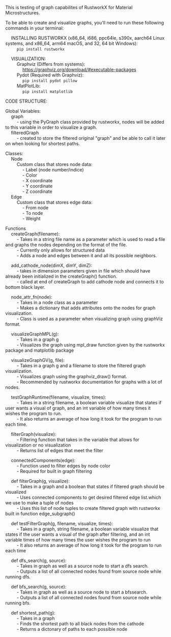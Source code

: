 This is testing of graph capabilites of RustworkX for Material Microstructures.

To be able to create and visualize graphs, you'll need to run these following commands in your terminal:  
  
&emsp; INSTALLING RUSTWORKX (x86_64, i686, ppc64le, s390x, aarch64 Linux systems, and x86_64, arm64 macOS, and 32, 64 bit Windows):  
  &emsp; &emsp; `pip install rustworkx`  
  
&emsp; VISUALIZATION:  
  &emsp; &emsp; Graphviz (Differs from systems):  
    &emsp; &emsp; &emsp; https://graphviz.org/download/#executable-packages  
  &emsp; &emsp; Pydot (Required with Graphviz):  
    &emsp; &emsp; &emsp; `pip install pydot pillow`  
     &emsp; &emsp; MatPlotLib:  
  &emsp; &emsp; &emsp; `pip install matplotlib`
  
CODE STRUCTURE:  
  
Global Variables:  
  &emsp; graph  
    &emsp; &emsp; - using the PyGraph class provided by rustworkx, nodes will be added to this variable in order to visualize a graph.  
  &emsp; filteredGraph  
    &emsp; &emsp; - created to store the filtered original "graph" and be able to call it later on when looking for shortest paths.  

Classes:  
  &emsp; Node  
    &emsp; &emsp; Custom class that stores node data:  
      &emsp; &emsp; &emsp; - Label (node number/indice)  
      &emsp; &emsp; &emsp; - Color  
      &emsp; &emsp; &emsp; - X coordinate  
      &emsp; &emsp; &emsp; - Y coordinate  
      &emsp; &emsp; &emsp; - Z coordinate  
  &emsp; Edge  
    &emsp; &emsp; Custom class that stores edge data:  
      &emsp; &emsp; &emsp; - From node  
      &emsp; &emsp; &emsp; - To node  
      &emsp; &emsp; &emsp; - Weight  

Functions  
  &emsp; createGraph(filename):  
    &emsp; &emsp; - Takes in a string file name as a parameter which is used to read a file and graphs the nodes depending on the format of the file.  
    &emsp; &emsp; - Currently only allows for structured data  
    &emsp; &emsp; - Adds a node and edges between it and all its possible neighbors.  

 &emsp;  add_cathode_node(dimX, dimY, dimZ):  
    &emsp; &emsp; - takes in dimension parameters given in file which should have already been initialized in the createGraph() function.  
    &emsp; &emsp; - called at end of createGraph to add cathode node and connects it to bottom black layer.  
    
  &emsp; node_attr_fn(node):  
    &emsp; &emsp; - Takes in a node class as a parameter  
    &emsp; &emsp; - Makes a dictionary that adds attributes onto the nodes for graph visualization.  
    &emsp; &emsp; - Class is used as a parameter when visualizing graph using graphViz format.  

 &emsp;  visualizeGraphMPL(g):  
    &emsp; &emsp; - Takes in a graph g  
    &emsp; &emsp; - Visualizes the graph using mpl_draw function given by the rustworkx package and matplotlib package  

  &emsp; visualizeGraphGV(g, file):  
    &emsp; &emsp; - Takes in a graph g and a filename to store the filtered graph visualization.  
    &emsp; &emsp; - Visualizes graph using the graphviz_draw() format.  
    &emsp; &emsp; - Recommended by rustworkx documentation for graphs with a lot of nodes.  

  &emsp; testGraphRuntime(filename, visualize, times):  
    &emsp; &emsp; - Takes in a string filename, a boolean variable visualize that states if user wants a visual of graph, and an int variable of how many times it wishes the program to run.  
    &emsp; &emsp; - It also returns an average of how long it took for the program to run each time.  

  &emsp; filterGraph(visualize):  
    &emsp; &emsp; - Filtering function that takes in the variable that allows for visualization or no visualization  
    &emsp; &emsp; - Returns list of edges that meet the filter  

  &emsp; connectedComponents(edge):  
    &emsp; &emsp; - Function used to filter edges by node color  
    &emsp; &emsp; - Required for built in graph filtering  

  &emsp; def filterGraph(g, visualize):  
    &emsp; &emsp; - Takes in a graph and a boolean that states if filtered graph should be visualized  
    &emsp; &emsp; - Uses connected components to get desired filtered edge list.which we use to make a tuple of nodes  
    &emsp; &emsp; - Uses this list of node tuples to create filtered graph with rustworkx built in function edge_subgraph()  
  
 &emsp;  def testFilterGraph(g, filename, visualize, times):  
    &emsp; &emsp; - Takes in a graph, string filename, a boolean variable visualize that states if the user wants a visual of the graph after filtering, and an int variable times of how many times the user wishes the program to run  
    &emsp; &emsp; - It also returns an average of how long it took for the program to run each time  

  &emsp; def dfs_search(g, source):  
    &emsp; &emsp; - Takes in graph as well as a source node to start a dfs search.  
    &emsp; &emsp; - Outputs a list of all connected nodes found from source node while running dfs.  

  &emsp; def bfs_search(g, source):  
    &emsp; &emsp; - Takes in graph as well as a source node to start a bfssearch.  
    &emsp; &emsp; - Outputs a list of all connected nodes found from source node while running bfs.  

  &emsp; def shortest_path(g):  
    &emsp; &emsp; - Takes in a graph  
    &emsp; &emsp; - Finds the shortest path to all black nodes from the cathode  
    &emsp; &emsp; - Returns a dictonary of paths to each possible node  

